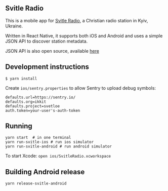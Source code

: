 ## Svitle Radio

This is a mobile app for [Svitle Radio](https://svitle.org/), a Christian radio
station in Kyiv, Ukraine.

Written in React Native, it supports both iOS and Android and uses a simple JSON
API to discover station metadata.

JSON API is also open source, available [here](https://github.com/knyar/svitle-api)

## Development instructions

```
$ yarn install
```

Create `ios/sentry.properties` to allow Sentry to upload debug symbols:

```
defaults.url=https://sentry.io/
defaults.org=ikkit
defaults.project=svetloe
auth.token=your-user's-auth-token
```

## Running

```
yarn start  # in one terminal
yarn run-svitle-ios # run ios simulator
yarn run-svitle-android # run android simulator
```

To start Xcode: `open ios/SvitleRadio.xcworkspace`

## Building Android release

```
yarn release-svitle-android
```
